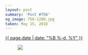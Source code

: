 ```yaml
---
layout: post
summary: 'Post #756'
og_image: 756-1280.jpg
taken: May 15, 2018
---
```


<div class="post">
 <time>
  <a href="/756">
   {{ page.date | date: "%B %-d, %Y" }}
  </a>
 </time>
 <a href="/756">
  <figure data-taken="5/15/2018">
   <img sizes="(min-width: 700px) 50vw, calc(100vw - 2rem)" src="{{ site.assets_url }}/756-640.jpg" srcset="{{ site.assets_url }}/756-320.jpg 320w, {{ site.assets_url }}/756-640.jpg 640w, {{ site.assets_url }}/756-960.jpg 960w, {{ site.assets_url }}/756-1280.jpg 1280w"/>
  </figure>
 </a>
</div>
